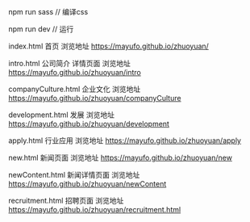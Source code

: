 npm run sass // 编译css

npm run dev // 运行


index.html  首页
浏览地址 https://mayufo.github.io/zhuoyuan/


intro.html 公司简介 详情页面
浏览地址 https://mayufo.github.io/zhuoyuan/intro

companyCulture.html  企业文化
浏览地址 https://mayufo.github.io/zhuoyuan/companyCulture

development.html 发展
浏览地址 https://mayufo.github.io/zhuoyuan/development

apply.html 行业应用
浏览地址 https://mayufo.github.io/zhuoyuan/apply


new.html 新闻页面
浏览地址 https://mayufo.github.io/zhuoyuan/new

newContent.html 新闻详情页面
浏览地址 https://mayufo.github.io/zhuoyuan/newContent

recruitment.html 招聘页面
浏览地址 https://mayufo.github.io/zhuoyuan/recruitment.html
